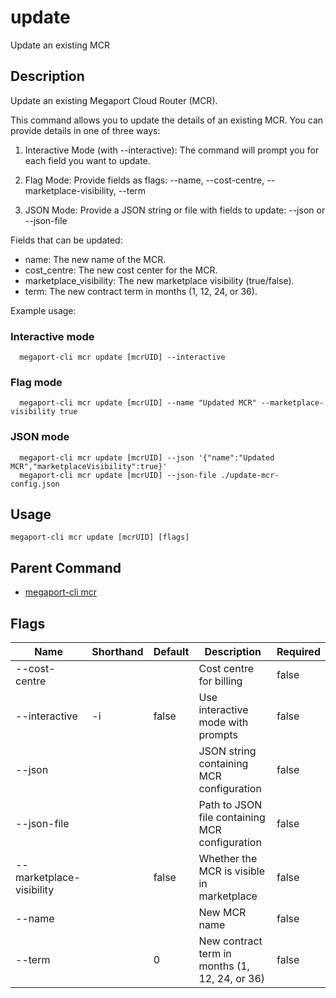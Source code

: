 # update

Update an existing MCR

## Description

Update an existing Megaport Cloud Router (MCR).

This command allows you to update the details of an existing MCR.
You can provide details in one of three ways:

1. Interactive Mode (with --interactive):
   The command will prompt you for each field you want to update.

2. Flag Mode:
   Provide fields as flags:
   --name, --cost-centre, --marketplace-visibility, --term

3. JSON Mode:
   Provide a JSON string or file with fields to update:
   --json <json-string> or --json-file <path>

Fields that can be updated:
  - name: The new name of the MCR.
  - cost_centre: The new cost center for the MCR.
  - marketplace_visibility: The new marketplace visibility (true/false).
  - term: The new contract term in months (1, 12, 24, or 36).

Example usage:

### Interactive mode
```
  megaport-cli mcr update [mcrUID] --interactive
```

### Flag mode
```
  megaport-cli mcr update [mcrUID] --name "Updated MCR" --marketplace-visibility true
```

### JSON mode
```
  megaport-cli mcr update [mcrUID] --json '{"name":"Updated MCR","marketplaceVisibility":true}'
  megaport-cli mcr update [mcrUID] --json-file ./update-mcr-config.json
```



## Usage

```
megaport-cli mcr update [mcrUID] [flags]
```



## Parent Command

* [megaport-cli mcr](megaport-cli_mcr.md)




## Flags

| Name | Shorthand | Default | Description | Required |
|------|-----------|---------|-------------|----------|
| --cost-centre |  |  | Cost centre for billing | false |
| --interactive | -i | false | Use interactive mode with prompts | false |
| --json |  |  | JSON string containing MCR configuration | false |
| --json-file |  |  | Path to JSON file containing MCR configuration | false |
| --marketplace-visibility |  | false | Whether the MCR is visible in marketplace | false |
| --name |  |  | New MCR name | false |
| --term |  | 0 | New contract term in months (1, 12, 24, or 36) | false |




